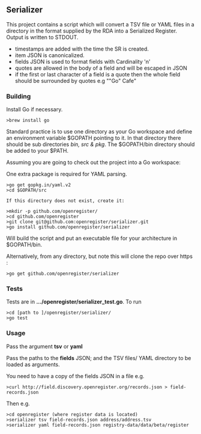 ## Serializer

This project contains a script which will convert a TSV file or YAML files in a directory in the format supplied by the RDA into a Serialized Register. Output is written to STDOUT.

- timestamps are added with the time the SR is created.
- item JSON is canonicalized.
- fields JSON is used to format fields with Cardinality 'n'
- quotes are allowed in the body of a field and will be escaped in JSON
- if the first or last character of a field is a quote then the whole field should be surrounded by quotes e.g ""Go" Cafe"

### Building

Install Go if necessary.

    >brew install go

Standard practice is to use one directory as your Go workspace and define an environment variable $GOPATH pointing to it. In that directory there should be sub directories *bin, src & pkg*. The $GOPATH/bin directory should be added to your $PATH.

Assuming you are going to check out the project into a Go workspace:

One extra package is required for YAML parsing.

    >go get gopkg.in/yaml.v2
    >cd $GOPATH/src

    If this directory does not exist, create it:

    >mkdir -p github.com/openregister/
    >cd github.com/openregister
    >git clone git@github.com:openregister/serializer.git
    >go install github.com/openregister/serializer

Will build the script and put an executable file for your architecture in $GOPATH/bin.

Alternatively, from any directory, but note this will clone the repo over https :

    >go get github.com/openregister/serializer

### Tests

Tests are in **.../openregister/serializer_test.go**. To run

    >cd [path to ]/openregister/serializer/
    >go test

### Usage

Pass the argument **tsv** or **yaml**

Pass the paths to the **fields** JSON; and the TSV files/ YAML directory to be loaded as arguments.

You need to have a copy of the fields JSON in a file e.g.

    >curl http://field.discovery.openregister.org/records.json > field-records.json

Then e.g.

    >cd openregister (where register data is located)
    >serializer tsv field-records.json address/address.tsv
    >serializer yaml field-records.json registry-data/data/beta/register
